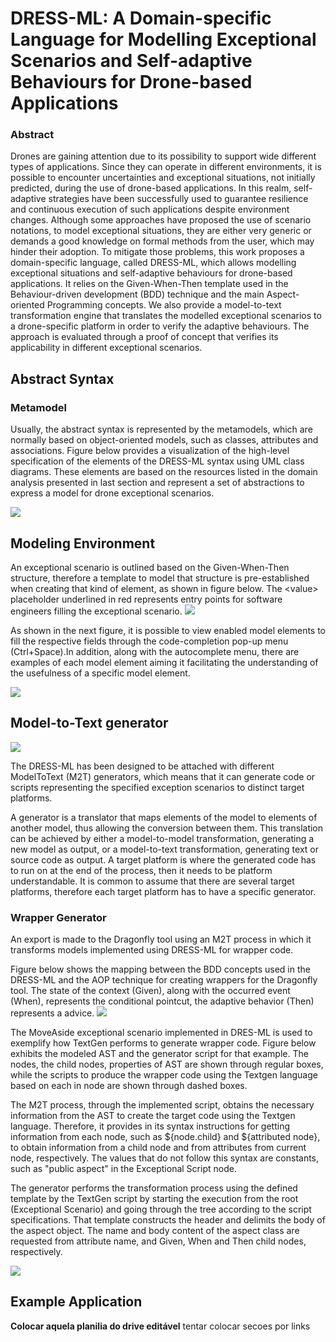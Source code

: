 # DRESS-ML: A Domain-specific Language for Modelling Exceptional Scenarios and Self-adaptive Behaviours for Drone-based Applications

### Abstract
Drones are gaining attention due to its possibility to support wide different types of applications. Since they can operate in different environments, it is possible to encounter uncertainties and exceptional situations, not initially predicted, during the use of drone-based applications. In this realm, self-adaptive strategies have been successfully used to guarantee resilience and continuous execution of such applications despite environment changes. Although some approaches have proposed the use of scenario notations, to model exceptional situations, they are either very generic or demands a good knowledge on formal methods from the user, which may hinder their adoption. To mitigate those problems, this work proposes a domain-specific language, called DRESS-ML, which allows modelling exceptional situations and self-adaptive behaviours for drone-based applications. It relies on the Given-When-Then template used in the Behaviour-driven development (BDD) technique and the main Aspect-oriented Programming concepts. We also provide a model-to-text transformation engine that translates the modelled exceptional scenarios to a drone-specific platform in order to verify the adaptive behaviours. The approach is evaluated through a proof of concept that verifies its applicability in different exceptional scenarios.

## Abstract Syntax
### Metamodel

Usually, the abstract syntax is represented by the metamodels, which are normally based on object-oriented models, such as classes, attributes and associations. Figure below provides a visualization of the high-level specification of the elements of the DRESS-ML syntax using UML class diagrams. These elements are based on the resources listed in the domain analysis presented in last section and represent a set of abstractions to express a model for drone exceptional scenarios.

![](https://i.imgur.com/HFkDMEy.png)

## Modeling Environment

An exceptional scenario is outlined based on the Given-When-Then structure, therefore a template to model that structure is pre-established when creating that kind of element, as shown in figure below. The $<$value$>$ placeholder underlined in red represents entry points for software engineers filling the exceptional scenario.
![](https://i.imgur.com/X86Fdbv.png)

As shown in the next figure, it is possible to view enabled model elements to fill the respective fields through the code-completion pop-up menu (Ctrl+Space).In addition, along with the autocomplete menu, there are examples of each model element aiming it facilitating the understanding of the usefulness of a specific model element.

![](https://i.imgur.com/CvYjK0a.png)

<!-- ![](https://i.imgur.com/CUg031r.png) -->

## Model-to-Text generator
![](https://i.imgur.com/1PSMkdk.png)

The DRESS-ML has been designed to be attached with different ModelToText (M2T) generators, which means that it can generate code or scripts representing the specified exception scenarios to distinct target platforms.

A generator is a translator that maps elements of the model to elements of another model, thus allowing the conversion between them. This translation can be achieved by either a model-to-model transformation, generating a new model as output, or a model-to-text transformation, generating text or source code as output. A target platform is where the generated code has to run on at the end of the process, then it needs to be platform understandable. It is common to assume that there are several target platforms, therefore each target platform has to have a specific generator.

### Wrapper Generator
An export is made to the Dragonfly tool using an M2T process in which it transforms models implemented using DRESS-ML for wrapper code.

Figure below shows the mapping between the BDD concepts used in the DRESS-ML and the AOP technique for creating wrappers for the Dragonfly tool. The state of the context (Given), along with the occurred event (When), represents the conditional pointcut, the adaptive behavior (Then) represents a advice.
![](https://i.imgur.com/N1amdLg.png)

The MoveAside exceptional scenario implemented in DRES-ML is used to exemplify how TextGen performs to generate wrapper code. Figure below exhibits the modeled AST and the generator script for that example. The nodes, the child nodes, properties of AST are shown through regular boxes, while the scripts to produce the wrapper code using the Textgen language based on each in node are shown through dashed boxes.

The M2T process, through the implemented script, obtains the necessary information from the AST to create the target code using the Textgen language. Therefore, it provides in its syntax instructions for getting information from each node, such as ${node.child} and ${attributed node}, to obtain information from a child node and from attributes from current node, respectively. The values that do not follow this syntax are constants, such as "public aspect" in the Exceptional Script node.

The generator performs the transformation process using the defined template by the TextGen script by starting the execution from the root (Exceptional Scenario) and going through the tree according to the script specifications. That template constructs the header and delimits the body of the aspect object. The name and body content of the aspect class are requested from attribute name, and Given, When and Then child nodes, respectively.

![](https://i.imgur.com/SxX6CwA.png)

## Example Application


**Colocar aquela planilia do drive editável**
tentar colocar secoes por links

